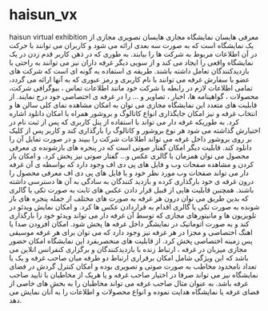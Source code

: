 # haisun_vx
haisun virtual exhibition
معرفی هایسان
نمایشگاه مجازی هایسان تصویری مجازی از یک نمایشگاه است که به صورت سه بعدی ارائه می شود و کاربران می توانند با حرکت در آن اطلاعات مربوط به شرکت ها را بیابند. به طوری که در ذهن کاربر قدم زدن در یک نمایشگاه واقعی را ایجاد می کند و از سویی دیگر غرفه داران نیز می توانند به راحتی با بازدیدکنندگان تعامل داشته باشند.
طریقه ی استفاده به گونه ای است که شرکت های عضو با سفارش غرفه می توانند با نام کاربری و رمز عبوری که به آنها ارائه می گردد، تمامی اطلاعات لازم در رابطه با شرکت خود مانند اطلاعات تماس ، بیوگرافی شرکت، محصولات ، گواهینامه ها، اخبار ، تصاویر و ... را در غرفه ی اختصاصی خود درج نمایند.
از قابلیت های متعدد این نمایشگاه مجازی می توان به امکان مشاهده نمای کلی سالن ها و انتخاب غرفه و نیز امکان جایگذاری انواع کاتالوگ و بروشور همراه با امکان دانلود اشاره کرد. به طوریکه غرفه دار می تواند با استفاده از پنل کاربری که پس از ثبت نام در اختیارش گذاشته می شود هر نوع بروشور و کاتالوگ را بارگذاری کند و کاربر پس از کلیک بر روی بروشور داخل غرفه می تواند اطلاعات شرکت را ببیند و در صورت تمایل آن را دانلود کند. قابلیت دیگر امکان گفتار صوتی است که در پنجره های بازشونده ی معرفی محصول می توان همزمان با گالری عکس و... گفتار صوتی نیز پخش کرد. و امکان باز کردن و مشاهده صفحات وب و فایل های پی دی اف وجود دارد که بواسطه ی آن غرفه دار می تواند صفحات وب مورد نظر خود و یا فایل های پی دی اف معرفی محصول را درون غرفه ی خود بارگذاری کرده و بازدید کنندگان به سادگی به آن ها دسترسی داشته باشند.
همچنین قابلیت هایی از قبیل قرار دادن عکس های ثابت به صورت تکی یا گالری که بدین طریق می توان درون هر غرفه به صورت های مختلف از جمله پنجره های باز شونده به صورت تکی یا گالری اقدام به قراردادن عکس ها کرد. و امکان نمایش ویدئو در تلویزیون ها و مانیتورهای مجازی که توسط آن غرفه دار می تواند ویدئو خود را بارگذاری کند و به صورت اتوماتیک در نمایشگر داخل غرفه ها پخش شود. امکان افزودن صدا یا اهنگ اختصاصی و مجزا در هر غرفه نیز وجود دارد که می توان برای هر غرفه موسیقی پس زمینه اختصاصی پخش کرد. 
از قابلیت های منحصربفرد این نمایشگاه امکان حضور مجازی میزبان در غرفه ، ارتباط زنده با بازدیدکنندگان و برگزاری کنفرانس انلاین می باشد که این ویژگی شامل امکان برقراری ارتباط دو طرفه میان صاحب غرفه و یک یا تعداد نامحدود مخاطب به صورت صوتی و تصویری بوده و امکان کنترل گردش در فضای نمایشگاه نیز می تواند صرفا در اختیار صاحب غرفه و یا هریک از مخاطبان با تایید صاحب غرفه باشد. به عنوان مثال صاحب غرفه می تواند مخاطبان را به بخش های خاصی از فضای غرفه یا نمایشگاه هدایت نموده و انواع محصولات و اطلاعات را به آنان نمایش می دهد.


